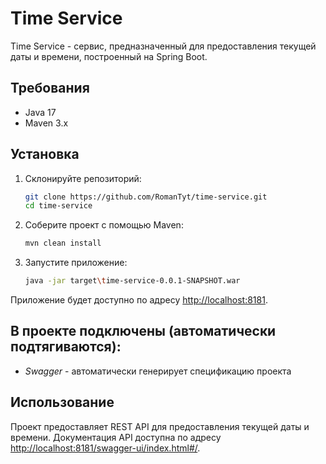 # Time Service

Time Service - сервис, предназначенный для предоставления текущей даты и времени, построенный на Spring Boot.

## Требования

- Java 17
- Maven 3.x

## Установка

1. Склонируйте репозиторий:

    ```bash
    git clone https://github.com/RomanTyt/time-service.git
    cd time-service
    ```

2. Соберите проект с помощью Maven:

    ```bash
    mvn clean install
    ```

3. Запустите приложение:

    ```bash
    java -jar target\time-service-0.0.1-SNAPSHOT.war
    ```

Приложение будет доступно по адресу [http://localhost:8181](http://localhost:8181).

## В проекте подключены (автоматически подтягиваются):

* _Swagger_ - автоматически генерирует спецификацию проекта

## Использование

Проект предоставляет REST API для предоставления текущей даты и времени. Документация API доступна по адресу [http://localhost:8181/swagger-ui/index.html#/](http://localhost:8181/swagger-ui/index.html#/).
